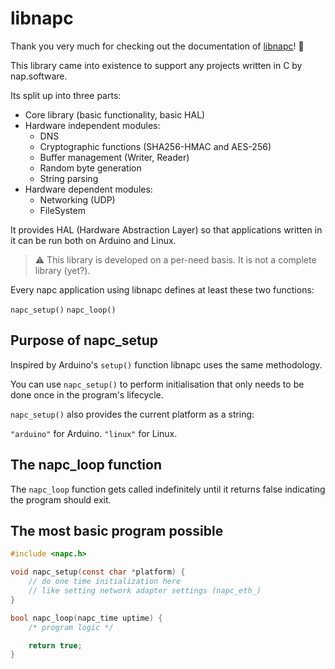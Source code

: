 # libnapc

Thank you very much for checking out the documentation of [libnapc](https://libnapc.nap.software/)! 🎉

This library came into existence to support any projects written in C by nap.software.

Its split up into three parts:

- Core library (basic functionality, basic HAL)
- Hardware independent modules:
  - DNS
  - Cryptographic functions (SHA256-HMAC and AES-256)
  - Buffer management (Writer, Reader)
  - Random byte generation
  - String parsing
- Hardware dependent modules:
  - Networking (UDP)
  - FileSystem

It provides HAL (Hardware Abstraction Layer) so that applications written in it can be run both on Arduino and Linux.

> ⚠️ This library is developed on a per-need basis. It is not a complete library (yet?).

Every napc application using libnapc defines at least these two functions:

`napc_setup()`
`napc_loop()`

## Purpose of napc_setup
Inspired by Arduino's `setup()` function libnapc uses the same methodology.

You can use `napc_setup()` to perform initialisation that only needs to be done once in the program's lifecycle.

`napc_setup()` also provides the current platform as a string:

`"arduino"` for Arduino.
`"linux"` for Linux.

## The napc_loop function
The `napc_loop` function gets called indefinitely until it returns false indicating the program should exit.

## The most basic program possible

```c
#include <napc.h>

void napc_setup(const char *platform) {
	// do one time initialization here
	// like setting network adapter settings (napc_eth_)
}

bool napc_loop(napc_time uptime) {
	/* program logic */

	return true;
}
```
